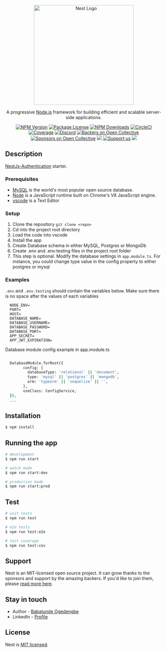 <p align="center">
  <a href="http://nestjs.com/" target="blank"><img src="https://nestjs.com/img/logo_text.svg" width="320" alt="Nest Logo" /></a>
</p>

[circleci-image]: https://img.shields.io/circleci/build/github/nestjs/nest/master?token=abc123def456
[circleci-url]: https://circleci.com/gh/nestjs/nest

  <p align="center">A progressive <a href="http://nodejs.org" target="_blank">Node.js</a> framework for building efficient and scalable server-side applications.</p>
    <p align="center">
<a href="https://www.npmjs.com/~nestjscore" target="_blank"><img src="https://img.shields.io/npm/v/@nestjs/core.svg" alt="NPM Version" /></a>
<a href="https://www.npmjs.com/~nestjscore" target="_blank"><img src="https://img.shields.io/npm/l/@nestjs/core.svg" alt="Package License" /></a>
<a href="https://www.npmjs.com/~nestjscore" target="_blank"><img src="https://img.shields.io/npm/dm/@nestjs/common.svg" alt="NPM Downloads" /></a>
<a href="https://circleci.com/gh/nestjs/nest" target="_blank"><img src="https://img.shields.io/circleci/build/github/nestjs/nest/master" alt="CircleCI" /></a>
<a href="https://coveralls.io/github/nestjs/nest?branch=master" target="_blank"><img src="https://coveralls.io/repos/github/nestjs/nest/badge.svg?branch=master#9" alt="Coverage" /></a>
<a href="https://discord.gg/G7Qnnhy" target="_blank"><img src="https://img.shields.io/badge/discord-online-brightgreen.svg" alt="Discord"/></a>
<a href="https://opencollective.com/nest#backer" target="_blank"><img src="https://opencollective.com/nest/backers/badge.svg" alt="Backers on Open Collective" /></a>
<a href="https://opencollective.com/nest#sponsor" target="_blank"><img src="https://opencollective.com/nest/sponsors/badge.svg" alt="Sponsors on Open Collective" /></a>
  <a href="https://paypal.me/kamilmysliwiec" target="_blank"><img src="https://img.shields.io/badge/Donate-PayPal-ff3f59.svg"/></a>
    <a href="https://opencollective.com/nest#sponsor"  target="_blank"><img src="https://img.shields.io/badge/Support%20us-Open%20Collective-41B883.svg" alt="Support us"></a>
  <a href="https://twitter.com/nestframework" target="_blank"><img src="https://img.shields.io/twitter/follow/nestframework.svg?style=social&label=Follow"></a>
</p>
  <!--[![Backers on Open Collective](https://opencollective.com/nest/backers/badge.svg)](https://opencollective.com/nest#backer)
  [![Sponsors on Open Collective](https://opencollective.com/nest/sponsors/badge.svg)](https://opencollective.com/nest#sponsor)-->

## Description

[NestJs-Authentication](https://docs.nestjs.com/security/authentication) starter.

### Prerequisites

* [MySQL](https://www.mysql.com/downloads/) is the world's most popular open source database.
* [Node](https://nodejs.org/en/download/) is a JavaScript runtime built on Chrome's V8 JavaScript engine.
* [vscode](https://code.visualstudio.com/) is a Text Editor

### Setup

1. Clone the repository `git clone <repo>`
2. Cd into the project root directory
3. Load the code into vscode
4. Install the app
5. Create Database schema in either MySQL, Postgres or MongoDb
6. Create .env and .env.testing files in the project root folder
7. This step is optional. Modify the database settings in `app.module.ts`. For instance, you could change type value in the config property to either postgres or mysql

### Examples

`.env` and `.env.testing` should contain the variables below. 
Make sure there is no space after the values of each variables

``` 
  NODE_ENV=
  PORT=
  HOST=
  DATABASE_NAME=
  DATABASE_USERNAME=
  DATABASE_PASSWORD=
  DATABASE_PORT=
  APP_SECRET=
  APP_JWT_EXPIRATION=

```
Database module config example in app.module.ts
```bash

  DatabaseModule.forRoot({
        config: {
          databaseType: 'relational' || 'document',
          type: 'mysql' || 'postgres' || 'mongodb',
          orm: 'typeorm' || 'sequelize' || '',
        },
        useClass: ConfigService,
  }),
  ...

```

## Installation

```bash
$ npm install
```

## Running the app

```bash
# development
$ npm run start

# watch mode
$ npm run start:dev

# production mode
$ npm run start:prod
```

## Test

```bash
# unit tests
$ npm run test

# e2e tests
$ npm run test:e2e

# test coverage
$ npm run test:cov
```

## Support

Nest is an MIT-licensed open source project. It can grow thanks to the sponsors and support by the amazing backers. If you'd like to join them, please [read more here](https://docs.nestjs.com/support).

## Stay in touch

- Author - [Babatunde Ogedengbe](https://github.com/Pomile)
- LinkedIn - [Profile](www.linkedin.com/in/ogedengbe-babatunde-b00b4759)


## License

Nest is [MIT licensed](LICENSE).
